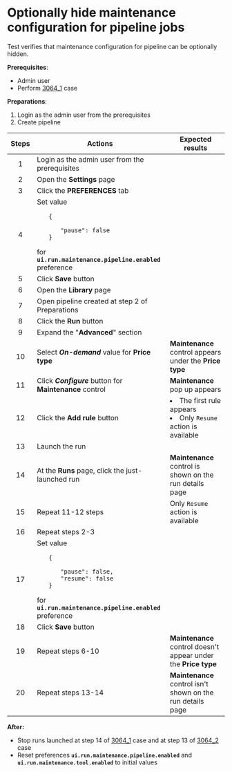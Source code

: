 # Optionally hide maintenance configuration for pipeline jobs

Test verifies that maintenance configuration for pipeline can be optionally hidden.

**Prerequisites**:
- Admin user
- Perform [3064_1](3064_1.md) case

**Preparations**:
1. Login as the admin user from the prerequisites
2. Create pipeline

| Steps | Actions | Expected results |
| :---: | --- | --- |
| 1 | Login as the admin user from the prerequisites | |
| 2 | Open the **Settings** page | |
| 3 | Click the **PREFERENCES** tab | |
| 4 | Set value <ul> `{` <ul> `"pause": false` </ul> `}` </ul> for **`ui.run.maintenance.pipeline.enabled`** preference  | |
| 5 | Click **Save** button | |
| 6 | Open the **Library** page | |
| 7 | Open pipeline created at step 2 of Preparations | |
| 8 | Click the **Run** button | |
| 9 | Expand the "**Advanced**" section | |
| 10 | Select **_On-demand_** value for **Price type** | **Maintenance** control appears under the **Price type** |
| 11 | Click **_Configure_** button for **Maintenance** control | **Maintenance** pop up appears |
| 12 | Click the **Add rule** button | <li> The first rule appears <li> Only `Resume` action is available |
| 13 | Launch the run | |
| 14 | At the **Runs** page, click the just-launched run | **Maintenance** control is shown on the run details page |
| 15 | Repeat 11-12 steps | Only `Resume` action is available |
| 16 | Repeat steps 2-3 | | 
| 17 | Set value <ul> `{` <ul> `"pause": false,` <br> `"resume": false` </ul> `}` </ul> for **`ui.run.maintenance.pipeline.enabled`** preference  | |
| 18 | Click **Save** button | |
| 19 | Repeat steps 6-10 | **Maintenance** control doesn't appear under the **Price type** |
| 20 | Repeat steps 13-14 | **Maintenance** control isn't shown on the run details page |

**After:**
- Stop runs launched at step 14 of [3064_1](3064_1.md) case and at step 13 of [3064_2](3064_2.md) case
- Reset preferences **`ui.run.maintenance.pipeline.enabled`** and **`ui.run.maintenance.tool.enabled`** to initial values